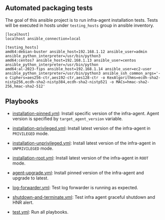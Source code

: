 ## Automated packaging tests

The goal of this ansible project is to run infra-agent installation tests.
Tests will be executed in hosts under `testing_hosts` group in ansible inventory.

```
[localhost]
localhost ansible_connection=local

[testing_hosts]
amd64:debian-buster ansible_host=192.168.1.12 ansible_user=admin ansible_python_interpreter=/usr/bin/python3 
amd64:centos7 ansible_host=192.168.1.13 ansible_user=centos ansible_python_interpreter=/usr/bin/python
amd64:al-2023-fips ansible_host=192.168.1.14 ansible_user=ec2-user ansible_python_interpreter=/usr/bin/python3 ansible_ssh_common_args='-o Ciphers=aes256-ctr,aes192-ctr,aes128-ctr -o KexAlgorithms=ecdh-sha2-nistp256,ecdh-sha2-nistp384,ecdh-sha2-nistp521 -o MACs=hmac-sha2-256,hmac-sha2-512'
```

## Playbooks

* [installation-pinned.yml](installation-pinned.yml): Install specific version of the infra-agent. 
  Agent version is specified by `target_agent_version` variable.
  

* [installation-privileged.yml](installation-privileged.yml): Install latest version of the infra-agent in `PRIVILEGED` mode.
  

* [installation-unprivileged.yml](installation-unprivileged.yml): Install latest version of the infra-agent in `UNPRIVILEGED` mode.
    

* [installation-root.yml](installation-root.yml): Install latest version of the infra-agent in `ROOT` mode.
  

* [agent-upgrade.yml](agent-upgrade.yml): Install pinned version of the infra-agent and upgrade to latest.
  

* [log-forwarder.yml](log-forwarder.yml): Test log forwarder is running as expected.


* [shutdown-and-terminate.yml](shutdown-and-terminate.yml): Test infra agent graceful shutdown and HNR alert.


* [test.yml](test.yml): Run all playbooks.


  